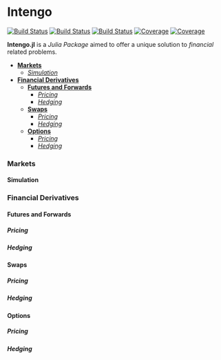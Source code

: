 # Intengo

[![Build Status](https://github.com/BopaxDev/Intengo.jl/actions/workflows/CI.yml/badge.svg?branch=main)](https://github.com/BopaxDev/Intengo.jl/actions/workflows/CI.yml?query=branch%3Amain)
[![Build Status](https://travis-ci.com/BopaxDev/Intengo.jl.svg?branch=main)](https://travis-ci.com/github/BopaxDev/Intengo.jl)
[![Build Status](https://ci.appveyor.com/api/projects/status/github/BopaxDev/Intengo.jl?svg=true)](https://ci.appveyor.com/project/BopaxDev/Intengo-jl)
[![Coverage](https://codecov.io/gh/BopaxDev/Intengo.jl/branch/main/graph/badge.svg)](https://codecov.io/gh/BopaxDev/Intengo.jl)
[![Coverage](https://coveralls.io/repos/github/BopaxDev/Intengo.jl/badge.svg?branch=main)](https://coveralls.io/github/BopaxDev/Intengo.jl?branch=main)

__Intengo.jl__ is a _Julia Package_ aimed to offer a unique solution to _financial_ related problems.

- [__Markets__](#markets)
    - [_Simulation_](#simulation)
- [__Financial Derivatives__](#financial-derivatives)
    - [__Futures and Forwards__](#futures-and-forwards)
        - [_Pricing_](#pricing)
        - [_Hedging_](#hedging)
    - [__Swaps__](#swaps)
        - [_Pricing_](#pricing-1)
        - [_Hedging_](#hedging-1)
    - [__Options__](#options)
        - [_Pricing_](#pricing-2)
        - [_Hedging_](#hedging-2)

### Markets

#### Simulation

### Financial Derivatives

#### Futures and Forwards

##### Pricing

##### Hedging

#### Swaps

##### Pricing

##### Hedging

#### Options

##### Pricing

##### Hedging
